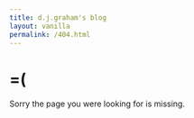 ```yaml
---
title: d.j.graham's blog
layout: vanilla
permalink: /404.html
---
```

# =(
Sorry the page you were looking for is missing.
